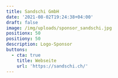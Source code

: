 ```yaml
---
title: Sandschi GmbH
date: '2021-08-02T19:24:38+04:00'
draft: false
image: /img/uploads/sponsor_sandschi.jpg
positionx: 50
positiony: 50
description: Logo-Sponsor
buttons:
  - cta: true
    title: Webseite
    url: 'https://sandschi.ch/'
---
```


